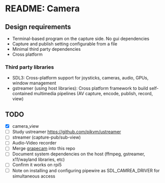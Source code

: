 # README: Camera

## Design requirements

- Terminal-based program on the capture side. No gui dependencies
- Capture and publish setting configurable from a file
- Minimal third party dependencies
- Cross platform

### Third party libraries

- SDL3: Cross-platform support for joysticks, cameras, audio, GPUs, window management
- gstreamer (using host libraries): Cross platform framework to build self-contained multimedia 
  pipelines (AV capture, encode, publish, record, view)

## TODO

- [x] camera_view
- [ ] Study ustreamer <https://github.com/pikvm/ustreamer>
- [ ] streamer (capture-pub/sub-view)
- [ ] Audio-Video recorder 
- [ ] Merge [grapecam](https://github.com/cvilas/grapecam) into this repo
- [ ] Document system dependencies on the host (ffmpeg, gstreamer, x11/wayland libraries, etc)
- [ ] Confirm it works on rpi5
- [ ] Note on installing and configuring pipewire as SDL_CAMREA_DRIVER for simultaneous access
